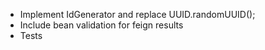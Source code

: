 * Implement IdGenerator and replace UUID.randomUUID();
* Include bean validation for feign results
* Tests
